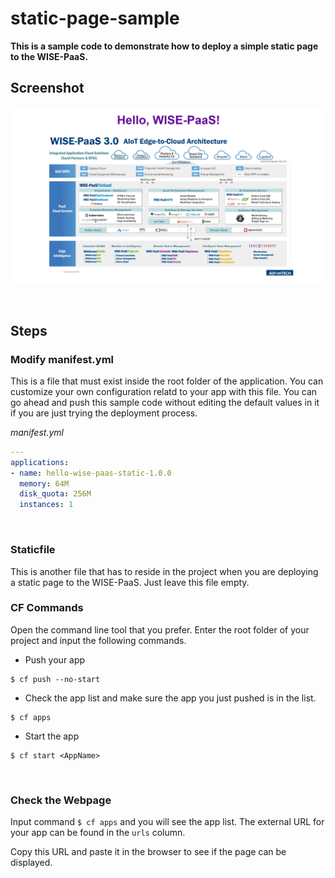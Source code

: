 # static-page-sample

**This is a sample code to demonstrate how to deploy a simple static page to the WISE-PaaS.**

## Screenshot
![static page](static/media/static-page-screenshot.png)

<br>

## Steps

### Modify manifest.yml

This is a file that must exist inside the root folder of the application. You can customize your own configuration relatd to your app with this file. You can go ahead and push this sample code without editing the default values in it if you are just trying the deployment process.

_manifest.yml_

```yml
---
applications:   
- name: hello-wise-paas-static-1.0.0
  memory: 64M
  disk_quota: 256M
  instances: 1
```

<br>

### Staticfile

This is another file that has to reside in the project when you are deploying a static page to the WISE-PaaS. Just leave this file empty.

### CF Commands

Open the command line tool that you prefer. Enter the root folder of your project and input the following commands.

- Push your app

```
$ cf push --no-start
```

- Check the app list and make sure the app you just pushed is in the list.

```
$ cf apps
```

- Start the app

```
$ cf start <AppName>
```

<br>

### Check the Webpage

Input command ``$ cf apps`` and you will see the app list. The external URL for your app can be found in the ``urls`` column.

Copy this URL and paste it in the browser to see if the page can be displayed.
